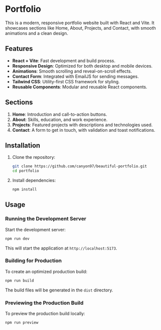 # Portfolio

This is a modern, responsive portfolio website built with React and Vite. It showcases sections like Home, About, Projects, and Contact, with smooth animations and a clean design.

## Features

- **React + Vite**: Fast development and build process.
- **Responsive Design**: Optimized for both desktop and mobile devices.
- **Animations**: Smooth scrolling and reveal-on-scroll effects.
- **Contact Form**: Integrated with EmailJS for sending messages.
- **Tailwind CSS**: Utility-first CSS framework for styling.
- **Reusable Components**: Modular and reusable React components.

## Sections

1. **Home**: Introduction and call-to-action buttons.
2. **About**: Skills, education, and work experience.
3. **Projects**: Featured projects with descriptions and technologies used.
4. **Contact**: A form to get in touch, with validation and toast notifications.

## Installation

1. Clone the repository:
   ```sh
   git clone https://github.com/canyon97/beautiful-portfolio.git
   cd portfolio
   ```

2. Install dependencies:
   ```sh
   npm install
   ```

## Usage

### Running the Development Server
Start the development server:
```sh
npm run dev
```
This will start the application at `http://localhost:5173`.

### Building for Production
To create an optimized production build:
```sh
npm run build
```
The build files will be generated in the `dist` directory.

### Previewing the Production Build
To preview the production build locally:
```sh
npm run preview
```